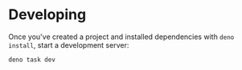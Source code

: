 # Developing

Once you've created a project and installed dependencies with `deno install`, start a development server:
```bash
deno task dev
```

